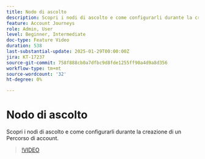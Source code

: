 ```yaml
---
title: Nodo di ascolto
description: Scopri i nodi di ascolto e come configurarli durante la creazione di un Percorso di account.
feature: Account Journeys
role: Admin, User
level: Beginner, Intermediate
doc-type: Feature Video
duration: 538
last-substantial-update: 2025-01-29T00:00:00Z
jira: KT-17237
source-git-commit: 758f888cb0a7dfbc9d8fde1255ff90a4d9a8d356
workflow-type: tm+mt
source-wordcount: '32'
ht-degree: 0%

---
```



# Nodo di ascolto

Scopri i nodi di ascolto e come configurarli durante la creazione di un Percorso di account.

>[!VIDEO](https://video.tv.adobe.com/v/3443219/?learn=on&enablevpops)
